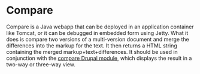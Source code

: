 # Compare
Compare is a Java webapp that can be deployed in an application container like Tomcat, or it can be debugged in embedded form using Jetty. What it does is compare two versions of a multi-version document and merge the differences into the markup for the text. It then returns a HTML string containing the merged markup+text+differences. It should be used in conjunction with the [compare Drupal module](https://github.com/Ecdosis/ecdosis-front/tree/master/compare), which displays the result in a two-way or three-way view.
